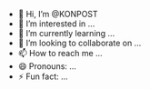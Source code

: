- 👋 Hi, I’m @KONPOST
- 👀 I’m interested in ...
- 🌱 I’m currently learning ...
- 💞️ I’m looking to collaborate on ...
- 📫 How to reach me ...
- 😄 Pronouns: ...
- ⚡ Fun fact: ...

<!---
KONPOST/KONPOST is a ✨ special ✨ repository because its `README.md` (this file) appears on your GitHub profile.
You can click the Preview link to take a look at your changes.
--->
